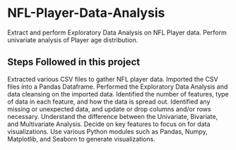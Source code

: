 # NFL-Player-Data-Analysis
Extract and perform Exploratory Data Analysis on NFL Player data.  Perform univariate analysis of Player age distribution. 

## Steps Followed in this project
Extracted various CSV files to gather NFL player data.
Imported the CSV files into a Pandas Dataframe.
Performed the Exploratory Data Analysis and data cleansing on the imported data.
Identified the number of features, type of data in each feature, and how the data is spread out. 
Identified any missing or unexpected data, and update or drop columns and/or rows necessary. 
Understand the difference between the Univariate, Bivariate, and Multivariate Analysis.
Decide on key features to focus on for data visualizations.
Use various Python modules such as Pandas, Numpy, Matplotlib, and Seaborn to generate visualizations.
